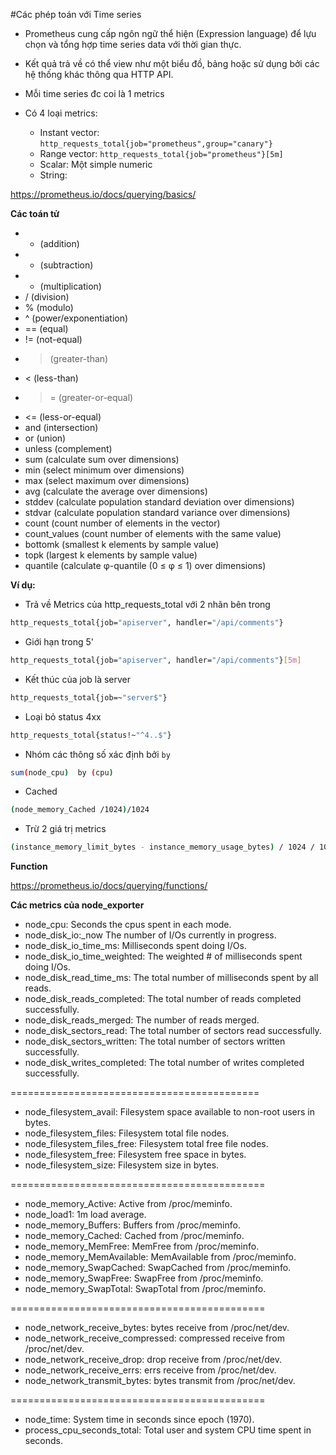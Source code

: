 #Các phép toán với Time series

- Prometheus cung cấp ngôn ngữ thể hiện (Expression language) để lựu chọn và tổng hợp time series data với thời gian thực. 

- Kết quả trả về có thể view như một biểu đồ, bảng hoặc sử dụng bởi các hệ thống khác thông qua HTTP API.

- Mỗi time series đc coi là 1 metrics

- Có 4 loại metrics:

	- Instant vector: `http_requests_total{job="prometheus",group="canary"}`
	- Range vector: `http_requests_total{job="prometheus"}[5m]`
	- Scalar: Một simple numeric
	- String: 

https://prometheus.io/docs/querying/basics/

**Các toán tử**

- + (addition)
- - (subtraction)
- * (multiplication)
- / (division)
- % (modulo)
- ^ (power/exponentiation)
- == (equal)
- != (not-equal)
- > (greater-than)
- < (less-than)
- >= (greater-or-equal)
- <= (less-or-equal)
- and (intersection)
- or (union)
- unless (complement)
- sum (calculate sum over dimensions)
- min (select minimum over dimensions)
- max (select maximum over dimensions)
- avg (calculate the average over dimensions)
- stddev (calculate population standard deviation over dimensions)
- stdvar (calculate population standard variance over dimensions)
- count (count number of elements in the vector)
- count_values (count number of elements with the same value)
- bottomk (smallest k elements by sample value)
- topk (largest k elements by sample value)
- quantile (calculate φ-quantile (0 ≤ φ ≤ 1) over dimensions)

**Ví dụ:**

- Trả về Metrics của http_requests_total với 2 nhãn bên trong
```sh
http_requests_total{job="apiserver", handler="/api/comments"}
```

- Giới hạn trong 5'
```sh
http_requests_total{job="apiserver", handler="/api/comments"}[5m]
```

- Kết thúc của job là server
```sh
http_requests_total{job=~"server$"}
```

- Loại bỏ status 4xx
```sh
http_requests_total{status!~"^4..$"}
```

- Nhóm các thông số xác định bởi `by`
```sh
sum(node_cpu)  by (cpu)
```

- Cached
```sh
(node_memory_Cached /1024)/1024
```
- Trừ 2 giá trị metrics
```sh
(instance_memory_limit_bytes - instance_memory_usage_bytes) / 1024 / 1024
```


**Function**

https://prometheus.io/docs/querying/functions/

**Các metrics của node_exporter**

- node_cpu: Seconds the cpus spent in each mode.
- node_disk_io:_now The number of I/Os currently in progress.
- node_disk_io_time_ms: Milliseconds spent doing I/Os.
- node_disk_io_time_weighted: The weighted # of milliseconds spent doing I/Os.
- node_disk_read_time_ms: The total number of milliseconds spent by all reads.
- node_disk_reads_completed: The total number of reads completed successfully.
- node_disk_reads_merged: The number of reads merged.
- node_disk_sectors_read: The total number of sectors read successfully.
- node_disk_sectors_written: The total number of sectors written successfully.
- node_disk_writes_completed: The total number of writes completed successfully.

===========================================

- node_filesystem_avail: Filesystem space available to non-root users in bytes.
- node_filesystem_files: Filesystem total file nodes.
- node_filesystem_files_free: Filesystem total free file nodes.
- node_filesystem_free: Filesystem free space in bytes.
- node_filesystem_size: Filesystem size in bytes.

============================================

- node_memory_Active: Active from /proc/meminfo.
- node_load1: 1m load average.
- node_memory_Buffers: Buffers from /proc/meminfo.
- node_memory_Cached: Cached from /proc/meminfo.
- node_memory_MemFree: MemFree from /proc/meminfo.
- node_memory_MemAvailable: MemAvailable from /proc/meminfo.
- node_memory_SwapCached: SwapCached from /proc/meminfo.
- node_memory_SwapFree: SwapFree from /proc/meminfo.
- node_memory_SwapTotal: SwapTotal from /proc/meminfo.

============================================

- node_network_receive_bytes: bytes receive from /proc/net/dev.
- node_network_receive_compressed: compressed receive from /proc/net/dev.
- node_network_receive_drop: drop receive from /proc/net/dev.
- node_network_receive_errs: errs receive from /proc/net/dev.
- node_network_transmit_bytes: bytes transmit from /proc/net/dev.

============================================

- node_time: System time in seconds since epoch (1970).
- process_cpu_seconds_total: Total user and system CPU time spent in seconds.


























































